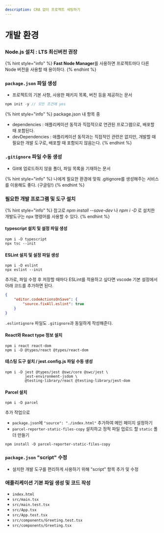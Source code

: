 ```yaml
---
description: CRA 없이 프로젝트 세팅하기
---
```


# 개발 환경

### Node.js 설치 : LTS 최신버전 권장

{% hint style="info" %}
**Fast Node Manager**를 사용하면 프로젝트마다 다른 Node 버전을 사용할 때 용이하다.
{% endhint %}



### `package.json` 파일 생성

* 프로젝트의 기본 사항, 사용한 패키지 목록, 버전 등을 제공하는 문서

```typescript
npm init -y // 모든 조건에 yes
```

{% hint style="info" %}
package.json 내 항목 중

* dependencies : 애플리케이션 동작과 직접적으로 연관된 프로그램으로, 배포할 때 포함된다.
* devDependencies : 애플리케이션 동작과는 직접적인 관련은 없지만, 개발할 때 필요한 개발 도구로, 배포할 때 포함되지 않음는다.
{% endhint %}



### `.gitignore` 파일 수동 생성

* Git에 업로드하지 않을 폴더, 파일 목록을 기재하는 문서

{% hint style="info" %}
나에게 필요한 환경에 맞춰 .gitignore를 생성해주는 서비스를 이용해도 좋다. (구글링!)
{% endhint %}



### 필요한 개발 프로그램 및 도구 설치

{% hint style="info" %}
참고로 _npm install --save-dev_ 나 _npm i -D_ 로 설치한 개발도구는 npx 명령어를 사용할 수 있다.
{% endhint %}

#### typescript 설치 및 설정 파일 생성

```
npm i -D typescript
npx tsc --init
```

#### ESLint 설치 및 설정 파일 생성

```
npm i -D eslint
npx eslint --init
```

추가로, 파일 수정 후 저장할 때마다 ESLint를 적용하고 싶다면 vscode 기본 설정에서 아래 코드를 추가하면 된다.

```json
{
    "editor.codeActionsOnSave": {
        "source.fixAll.eslint": true
    }
}
```

`.eslintignore` 파일도 `.gitignore`과 동일하게 작성해준다.

#### React와 React type 정보 설치

```
npm i react react-dom
npm i -D @types/react @types/react-dom
```

#### 테스팅 도구 설치 / jest.config.js 파일 수동 생성

```
npm i -D jest @types/jest @swc/core @swc/jest \
         jest-environment-jsdom \
         @testing-library/react @testing-library/jest-dom
```

#### Parcel 설치

```
npm i -D parcel
```

추가 작업으로

* `package.json`에 `"source": "./index.html"` 추가하여 메인 페이지 설정하기
* `parcel-reporter-static-files-copy` 설치하고 정적 파일 업로드 할 `static` 폴더 만들기&#x20;

```
npm install -D parcel-reporter-static-files-copy
```



### `package.json` "script" 수정

* 설치한 개발 도구를 편리하게 사용하기 위해 "script" 항목 추가 및 수정



### 애플리케이션 기본 파일 생성 및 코드 작성

* `index.html`
* `src/main.tsx`
* `src/main.test.tsx`
* `src/App.tsx`
* `src/App.test.tsx`
* `src/components/Greeting.test.tsx`
* `src/components/Greeting.tsx`
